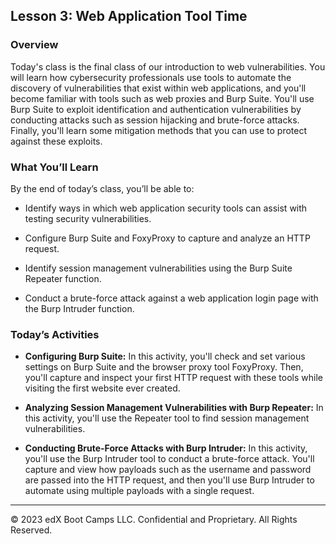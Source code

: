 ## Lesson 3: Web Application Tool Time 
 
### Overview

Today's class is the final class of our introduction to web vulnerabilities. You will learn how cybersecurity professionals use tools to automate the discovery of vulnerabilities that exist within web applications, and you'll become familiar with tools such as web proxies and Burp Suite. You'll use Burp Suite to exploit identification and authentication vulnerabilities by conducting attacks such as session hijacking and brute-force attacks. Finally, you'll learn some mitigation methods that you can use to protect against these exploits.
 
### What You’ll Learn
 
By the end of today’s class, you’ll be able to:
 
* Identify ways in which web application security tools can assist with testing security vulnerabilities.

* Configure Burp Suite and FoxyProxy to capture and analyze an HTTP request.

* Identify session management vulnerabilities using the Burp Suite Repeater function.

* Conduct a brute-force attack against a web application login page with the Burp Intruder function.

### Today’s Activities

* **Configuring Burp Suite:** In this activity, you'll check and set various settings on Burp Suite and the browser proxy tool FoxyProxy. Then, you'll capture and inspect your first HTTP request with these tools while visiting the first website ever created.

* **Analyzing Session Management Vulnerabilities with Burp Repeater:** In this activity, you'll use the Repeater tool to find session management vulnerabilities. 

* **Conducting Brute-Force Attacks with Burp Intruder:** In this activity, you'll use the Burp Intruder tool to conduct a brute-force attack. You'll capture and view how payloads such as the username and password are passed into the HTTP request, and then you'll use Burp Intruder to automate using multiple payloads with a single request.

___


© 2023 edX Boot Camps LLC. Confidential and Proprietary. All Rights Reserved. 
